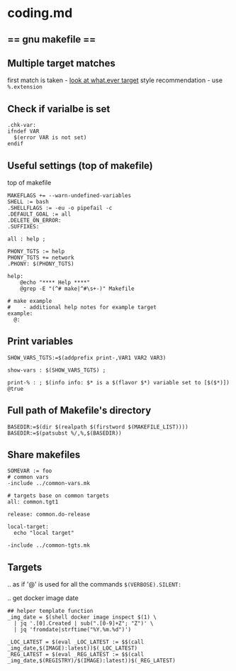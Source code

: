 # coding.md

## == gnu makefile ==

## Multiple target matches
first match is taken - [look at what.ever target](https://clarkgrubb.com/makefile-style-guide#rule-target-decl)
style recommendation - use `%.extension`

## Check if varialbe is set
```
.chk-var:
ifndef VAR
  $(error VAR is not set)
endif
```

## Useful settings (top of makefile)
top of makefile
```
MAKEFLAGS += --warn-undefined-variables
SHELL := bash
.SHELLFLAGS := -eu -o pipefail -c
.DEFAULT_GOAL := all
.DELETE_ON_ERROR:
.SUFFIXES:

all : help ;

PHONY_TGTS := help
PHONY_TGTS += network
.PHONY: $(PHONY_TGTS)

help:
	@echo "**** Help ****"
	@grep -E "(^# make|^#\s+-)" Makefile

# make example
#    - additional help notes for example target
example:
  @:
```

## Print variables
```
SHOW_VARS_TGTS:=$(addprefix print-,VAR1 VAR2 VAR3)

show-vars : $(SHOW_VARS_TGTS) ;

print-% : ; $(info info: $* is a $(flavor $*) variable set to [$($*)]) @true
```

## Full path of Makefile's directory
```
BASEDIR:=$(dir $(realpath $(firstword $(MAKEFILE_LIST))))
BASEDIR:=$(patsubst %/,%,$(BASEDIR))
```

## Share makefiles
```
SOMEVAR := foo
# common vars
-include ../common-vars.mk

# targets base on common targets
all: common.tgt1

release: common.do-release

local-target:
  echo "local target"

-include ../common-tgts.mk
```

## Targets

.. as if '@' is used for all the commands
`$(VERBOSE).SILENT:`

.. get docker image date
```
## helper template function
_img_date = $(shell docker image inspect $(1) \                                                  
  | jq '.[0].Created | sub(".[0-9]+Z"; "Z")' \
  | jq 'fromdate|strftime("%Y.%m.%d")')  

_LOC_LATEST = $(eval _LOC_LATEST := $$(call _img_date,$(IMAGE):latest))$(_LOC_LATEST)
_REG_LATEST = $(eval _REG_LATEST := $$(call _img_date,$(REGISTRY)/$(IMAGE):latest))$(_REG_LATEST)
```
